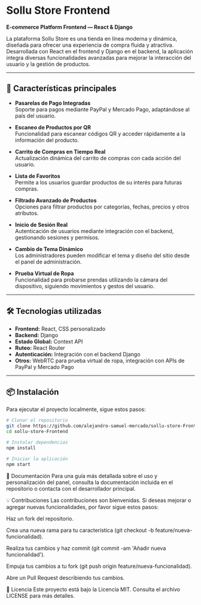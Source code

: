 # Sollu Store Frontend

**E-commerce Platform Frontend — React & Django**

La plataforma Sollu Store es una tienda en línea moderna y dinámica, diseñada para ofrecer una experiencia de compra fluida y atractiva. Desarrollada con React en el frontend y Django en el backend, la aplicación integra diversas funcionalidades avanzadas para mejorar la interacción del usuario y la gestión de productos.

---

## 🚀 Características principales

- **Pasarelas de Pago Integradas**  
  Soporte para pagos mediante PayPal y Mercado Pago, adaptándose al país del usuario.

- **Escaneo de Productos por QR**  
  Funcionalidad para escanear códigos QR y acceder rápidamente a la información del producto.

- **Carrito de Compras en Tiempo Real**  
  Actualización dinámica del carrito de compras con cada acción del usuario.

- **Lista de Favoritos**  
  Permite a los usuarios guardar productos de su interés para futuras compras.

- **Filtrado Avanzado de Productos**  
  Opciones para filtrar productos por categorías, fechas, precios y otros atributos.

- **Inicio de Sesión Real**  
  Autenticación de usuarios mediante integración con el backend, gestionando sesiones y permisos.

- **Cambio de Tema Dinámico**  
  Los administradores pueden modificar el tema y diseño del sitio desde el panel de administración.

- **Prueba Virtual de Ropa**  
  Funcionalidad para probarse prendas utilizando la cámara del dispositivo, siguiendo movimientos y gestos del usuario.

---

## 🛠 Tecnologías utilizadas

- **Frontend:** React, CSS personalizado  
- **Backend:** Django  
- **Estado Global:** Context API  
- **Ruteo:** React Router  
- **Autenticación:** Integración con el backend Django  
- **Otros:** WebRTC para prueba virtual de ropa, integración con APIs de PayPal y Mercado Pago

---

## 📦 Instalación

Para ejecutar el proyecto localmente, sigue estos pasos:

```bash
# Clonar el repositorio
git clone https://github.com/alejandro-samuel-mercado/sollu-store-Frontend.git
cd sollu-store-Frontend

# Instalar dependencias
npm install

# Iniciar la aplicación
npm start
```

📄 Documentación Para una guía más detallada sobre el uso y personalización del panel, consulta la documentación incluida en el repositorio o contacta con el desarrollador principal.

💡 Contribuciones Las contribuciones son bienvenidas. Si deseas mejorar o agregar nuevas funcionalidades, por favor sigue estos pasos:

Haz un fork del repositorio.

Crea una nueva rama para tu característica (git checkout -b feature/nueva-funcionalidad).

Realiza tus cambios y haz commit (git commit -am 'Añadir nueva funcionalidad').

Empuja tus cambios a tu fork (git push origin feature/nueva-funcionalidad).

Abre un Pull Request describiendo tus cambios.

📄 Licencia Este proyecto está bajo la Licencia MIT. Consulta el archivo LICENSE para más detalles.
